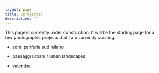 ```yaml
---
layout: page
title: /projects/
description: ""
---
```


This page is currently under construction. It will be the starting page for a few photographic projects that I am currently curating:

* sdm: periferia sud milano

* paesaggi urbani / urban landscapes

* [valentina](project-valentina.html)

<!-- ### [sdm: periferia sud milano](project-sdm.html)

### [paesaggi urbani / urban landscapes](project-milano.html)

 -->

